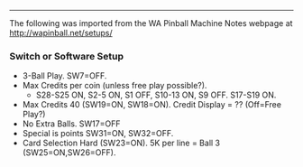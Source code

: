 ***
The following was imported from the WA Pinball Machine Notes webpage at http://wapinball.net/setups/
### Switch or Software Setup
-   3-Ball Play. SW7=OFF.
-   Max Credits per coin (unless free play possible?).
    -   S28-S25 ON, S2-5 ON, S1 OFF, S10-13 ON, S9 OFF. S17-S19 ON.
-   Max Credits 40 (SW19=ON, SW18=ON). Credit Display = ?? (Off=Free Play?)
-   No Extra Balls. SW17=OFF
-   Special is points SW31=ON, SW32=OFF.
-   Card Selection Hard (SW23=ON). 5K per line = Ball 3 (SW25=ON,SW26=OFF).